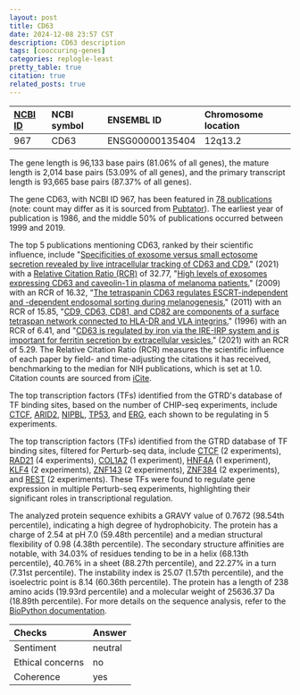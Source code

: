 ```yaml
---
layout: post
title: CD63
date: 2024-12-08 23:57 CST
description: CD63 description
tags: [cooccuring-genes]
categories: replogle-least
pretty_table: true
citation: true
related_posts: true
---
```




| [NCBI ID](https://www.ncbi.nlm.nih.gov/gene/967) | NCBI symbol | ENSEMBL ID | Chromosome location |
| :-------- | :------- | :-------- | :------- |
| 967  | CD63 | ENSG00000135404 | 12q13.2 |



The gene length is 96,133 base pairs (81.06% of all genes), the mature length is 2,014 base pairs (53.09% of all genes), and the primary transcript length is 93,665 base pairs (87.37% of all genes).


The gene CD63, with NCBI ID 967, has been featured in [78 publications](https://pubmed.ncbi.nlm.nih.gov/?term=%22CD63%22) (note: count may differ as it is sourced from [Pubtator](https://academic.oup.com/nar/article/47/W1/W587/5494727)). The earliest year of publication is 1986, and the middle 50% of publications occurred between 1999 and 2019.


The top 5 publications mentioning CD63, ranked by their scientific influence, include "[Specificities of exosome versus small ectosome secretion revealed by live intracellular tracking of CD63 and CD9.](https://pubmed.ncbi.nlm.nih.gov/34282141)" (2021) with a [Relative Citation Ratio (RCR)](https://journals.plos.org/plosbiology/article?id=10.1371/journal.pbio.1002541) of 32.77, "[High levels of exosomes expressing CD63 and caveolin-1 in plasma of melanoma patients.](https://pubmed.ncbi.nlm.nih.gov/19381331)" (2009) with an RCR of 16.32, "[The tetraspanin CD63 regulates ESCRT-independent and -dependent endosomal sorting during melanogenesis.](https://pubmed.ncbi.nlm.nih.gov/21962903)" (2011) with an RCR of 15.85, "[CD9, CD63, CD81, and CD82 are components of a surface tetraspan network connected to HLA-DR and VLA integrins.](https://pubmed.ncbi.nlm.nih.gov/8921952)" (1996) with an RCR of 6.41, and "[CD63 is regulated by iron via the IRE-IRP system and is important for ferritin secretion by extracellular vesicles.](https://pubmed.ncbi.nlm.nih.gov/34265052)" (2021) with an RCR of 5.29. The Relative Citation Ratio (RCR) measures the scientific influence of each paper by field- and time-adjusting the citations it has received, benchmarking to the median for NIH publications, which is set at 1.0. Citation counts are sourced from [iCite](https://icite.od.nih.gov).





The top transcription factors (TFs) identified from the GTRD's database of TF binding sites, based on the number of CHIP-seq experiments, include [CTCF](https://www.ncbi.nlm.nih.gov/gene/10664), [ARID2](https://www.ncbi.nlm.nih.gov/gene/196528), [NIPBL](https://www.ncbi.nlm.nih.gov/gene/25836), [TP53](https://www.ncbi.nlm.nih.gov/gene/7157), and [ERG](https://www.ncbi.nlm.nih.gov/gene/2078), each shown to be regulating in 5 experiments.


The top transcription factors (TFs) identified from the GTRD database of TF binding sites, filtered for Perturb-seq data, include [CTCF](https://www.ncbi.nlm.nih.gov/gene/6829) (2 experiments), [RAD21](https://www.ncbi.nlm.nih.gov/gene/5885) (4 experiments), [COL1A2](https://www.ncbi.nlm.nih.gov/gene/2118) (1 experiment), [HNF4A](https://www.ncbi.nlm.nih.gov/gene/11091) (1 experiment), [KLF4](https://www.ncbi.nlm.nih.gov/gene/8861) (2 experiments), [ZNF143](https://www.ncbi.nlm.nih.gov/gene/9968) (2 experiments), [ZNF384](https://www.ncbi.nlm.nih.gov/gene/30827) (2 experiments), and [REST](https://www.ncbi.nlm.nih.gov/gene/9126) (2 experiments). These TFs were found to regulate gene expression in multiple Perturb-seq experiments, highlighting their significant roles in transcriptional regulation.








The analyzed protein sequence exhibits a GRAVY value of 0.7672 (98.54th percentile), indicating a high degree of hydrophobicity. The protein has a charge of 2.54 at pH 7.0 (59.48th percentile) and a median structural flexibility of 0.98 (4.38th percentile). The secondary structure affinities are notable, with 34.03% of residues tending to be in a helix (68.13th percentile), 40.76% in a sheet (88.27th percentile), and 22.27% in a turn (7.31st percentile). The instability index is 25.07 (1.57th percentile), and the isoelectric point is 8.14 (60.36th percentile). The protein has a length of 238 amino acids (19.93rd percentile) and a molecular weight of 25636.37 Da (18.89th percentile). For more details on the sequence analysis, refer to the [BioPython documentation](https://biopython.org/docs/1.75/api/Bio.SeqUtils.ProtParam.html).



| Checks    | Answer |
| :-------- | :------- |
| Sentiment  | neutral   |
| Ethical concerns | no     |
| Coherence    | yes    |